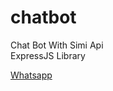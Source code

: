 # chatbot
Chat Bot With Simi Api <br>
ExpressJS Library

<a href="https://wa.me/62895634865955">Whatsapp
